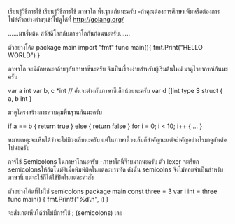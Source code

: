 เรียนรู้วิธีการใช้ เรียนรู้วิธีการใช้ ภาษาโก พื้นฐานกันนะครับ
-ถ้าคุณต้องการศึกษาเพิ่มหรือต้องการไฟล์ตัวอย่างต่างๆเข้าไปดูได้ที่ http://golang.org/

......มาเริ่มต้น สวัสดีโลกกับภาษาโกกันก่อนนะครับ......

ตัวอย่างโค้ด
package main
import "fmt"
func main(){
        fmt.Print("HELLO WORLD")
}

ภาษาโก จะมีลักษณะคล้ายๆกับภาษาซีนะครับ จึงเป็นเรื่องง่ายสำหรับผู้เริ่มต้นใหม่
มาดูไวยากรณ์กันนะครับ

var a int
var b, c *int // อันจะต่างกับภาษาซีเล็กน้อยนะครับ
var d []int
type S struct { a, b int }

มาดูโครงสร้างการควบคุมพื้นฐานกันนะครับ

if a == b { return true } else { return false }
for i = 0; i < 10; i++ { ... }

หมายเหตุ:จะเห็นได้ว่าจะไม่มีวงเล็บนะครับ แต่ในภาษานี้วงเล็บก็สำคัญนะแต่จะำคัญอย่างไรมาดูกันต่อไปนะครับ

การใช้ Semicolons ในภาษาโกนะครับ
-ภาษาโกนี้จ๊าบมากนะครับ ตัว lexer จะเรียก semicolonsให้อัตโนมัติเมื่อพิมพ์ผิดในแต่ละบรรทัด ดังนั้น semicolns จึงไม่ค่อยจำเป็นสำหรับภาษานี้ แต่จะใช้ก็ได้ใช้ปิดในแต่ละคำสั่ง

ตัวอย่างโค้ดที่ไม่ใช่ semicolons
package main
const three = 3
var i int = three
func main() { fmt.Printf("%d\n", i) }

จะสังเกตเห็นได้ว่าไม่มีการใช้ ; (semicolons) เลย




















